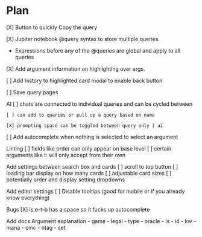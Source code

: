 # Plan

[X] Button to quickly Copy the query

[X] Jupiter notebook @query syntax to store multiple queries.
 - Expressions before any of the @queries are global and apply to all queries

[X] Add argument information on highlighting over args.

[ ] Add history to highlighted card modal to enable back button

[ ] Save query pages

AI
    [ ] chats are connected to individual queries and can be cycled between

    [ ] can add to queries or pull up a query based on name

    [X] prompting space can be toggled between query only | ai

[ ] Add autocomplete when nothing is selected to select an argument

Linting
    [ ] fields like order can only appear on base level
    [ ] certain arguments like t: will only accept from their own

Add settings between search box and cards
    [ ] scroll to top button
    [ ] loading bar display on how many cards
    [ ] adjustable card sizes
    [ ] potentially order and display setting dropdowns

Add editor settings
    [ ] Disable tooltips (good for mobile or if you already know everything)

Bugs
    [X] is:e-t-b has a space so it fucks up autocomplete

Add docs
  Argument explanation
    - game
    - legal
    - type
    - oracle
    - is
    - id
    - kw
    - mana
    - cmc
    - otag
    - set